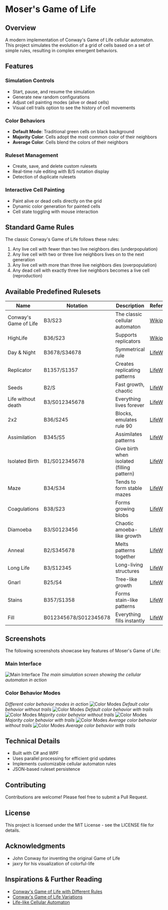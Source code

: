 # Moser's Game of Life

## Overview

A modern implementation of Conway's Game of Life cellular automaton. This project simulates the evolution of a grid of cells based on a set of simple rules, resulting in complex emergent behaviors.

## Features

### Simulation Controls
- Start, pause, and resume the simulation
- Generate new random configurations
- Adjust cell painting modes (alive or dead cells)
- Visual cell trails option to see the history of cell movements

### Color Behaviors
- **Default Mode**: Traditional green cells on black background
- **Majority Color**: Cells adopt the most common color of their neighbors
- **Average Color**: Cells blend the colors of their neighbors

### Ruleset Management
- Create, save, and delete custom rulesets
- Real-time rule editing with B/S notation display
- Detection of duplicate rulesets

### Interactive Cell Painting
- Paint alive or dead cells directly on the grid
- Dynamic color generation for painted cells
- Cell state toggling with mouse interaction

## Standard Game Rules
The classic Conway's Game of Life follows these rules:
1. Any live cell with fewer than two live neighbors dies (underpopulation)
2. Any live cell with two or three live neighbors lives on to the next generation
3. Any live cell with more than three live neighbors dies (overpopulation)
4. Any dead cell with exactly three live neighbors becomes a live cell (reproduction)

## Available Predefined Rulesets

| Name                   | Notation            | Description                                 | Reference |
|------------------------|---------------------|---------------------------------------------|-----------|
| Conway's Game of Life  | B3/S23              | The classic cellular automaton              | [Wikipedia](https://en.wikipedia.org/wiki/Conway%27s_Game_of_Life) |
| HighLife               | B36/S23             | Supports replicators                        | [Wikipedia](https://en.wikipedia.org/wiki/Highlife_(cellular_automaton)) |
| Day & Night            | B3678/S34678        | Symmetrical rule                            | [LifeWiki](https://conwaylife.com/wiki/Day_and_Night) |
| Replicator             | B1357/S1357         | Creates replicating patterns                | [LifeWiki](https://conwaylife.com/wiki/Replicator) |
| Seeds                  | B2/S                | Fast growth, chaotic                        | [LifeWiki](https://conwaylife.com/wiki/Seeds) |
| Life without death     | B3/S012345678       | Everything lives forever                    | [LifeWiki](https://conwaylife.com/wiki/Life_without_Death) |
| 2x2                    | B36/S245            | Blocks, emulates rule 90                    | [LifeWiki](https://conwaylife.com/wiki/2x2) |
| Assimilation           | B345/S5             | Assimilates patterns                        | [LifeWiki](https://conwaylife.com/wiki/Assimilation) |
| Isolated Birth         | B1/S012345678       | Give birth when isolated (filling pattern)  | [LifeWiki](https://conwaylife.com/wiki/Isolated_Birth) |
| Maze                   | B34/S34             | Tends to form stable mazes                  | [LifeWiki](https://conwaylife.com/wiki/Maze) |
| Coagulations           | B38/S23             | Forms growing blobs                         | [LifeWiki](https://conwaylife.com/wiki/Coagulations) |
| Diamoeba               | B3/S0123456         | Chaotic amoeba-like growth                  | [LifeWiki](https://conwaylife.com/wiki/Diamoeba) |
| Anneal                 | B2/S345678          | Melts patterns together                     | [LifeWiki](https://conwaylife.com/wiki/Anneal) |
| Long Life              | B3/S12345           | Long-living structures                      | [LifeWiki](https://conwaylife.com/wiki/Long_Life) |
| Gnarl                  | B25/S4              | Tree-like growth                            | [LifeWiki](https://conwaylife.com/wiki/Gnarl) |
| Stains                 | B357/S1358          | Forms stain-like patterns                   | [LifeWiki](https://conwaylife.com/wiki/Stains) |
| Fill                   | B012345678/S012345678 | Everything fills instantly                | [LifeWiki](https://conwaylife.com/wiki/Fill) |

## Screenshots

The following screenshots showcase key features of Moser's Game of Life:

### Main Interface
![Main Interface](./assets/images/main-interface.png)
*The main simulation screen showing the cellular automaton in action*

### Color Behavior Modes
*Different color behavior modes in action*
![Color Modes](./assets/images/color-modes-default.png)
*Default color behavior without trails*
![Color Modes](./assets/images/color-modes-default-trail.png)
*Default color behavior with trails*
![Color Modes](./assets/images/color-modes-majority.png)
*Majority color behavior without trails*
![Color Modes](./assets/images/color-modes-majority-trail.png)
*Majority color behavior with trails*
![Color Modes](./assets/images/color-modes-average.png)
*Average color behavior without trails*
![Color Modes](./assets/images/color-modes-average.trail.png)
*Average color behavior with trails*

## Technical Details
- Built with C# and WPF
- Uses parallel processing for efficient grid updates
- Implements customizable cellular automaton rules
- JSON-based ruleset persistence

## Contributing
Contributions are welcome! Please feel free to submit a Pull Request.

## License
This project is licensed under the MIT License - see the LICENSE file for details.

## Acknowledgments
- John Conway for inventing the original Game of Life
- jaxry for his visualization of colorful-life

## Inspirations & Further Reading
- [Conway's Game of Life with Different Rules](https://dev.to/lexjacobs/conways-game-of-life-with-different-rules-13l0)
- [Conway's Game of Life Variations](https://www.algoritmarte.com/conways-game-of-life-variations/)
- [Life-like Cellular Automaton](https://en.wikipedia.org/wiki/Life-like_cellular_automaton)
